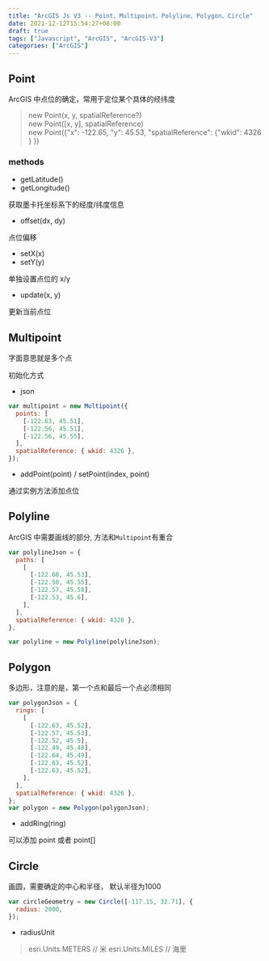 ```yaml
---
title: "ArcGIS Js V3 -- Point、Multipoint、Polyline、Polygon、Circle"
date: 2021-12-12T15:54:27+08:00
draft: true
tags: ["Javascript", "ArcGIS", "ArcGIS-V3"]
categories: ["ArcGIS"]
---
```


## Point

ArcGIS 中点位的确定，常用于定位某个具体的经纬度

> new Point(x, y, spatialReference?) \
> new Point([x, y], spatialReference) \
> new Point({"x": -122.65, "y": 45.53, "spatialReference": {"wkid": 4326 } })

### methods

- getLatitude()
- getLongitude()

获取墨卡托坐标系下的经度/纬度信息

- offset(dx, dy)

点位偏移

- setX(x)
- setY(y)

单独设置点位的 x/y

- update(x, y)

更新当前点位

## Multipoint

字面意思就是多个点

初始化方式

- json

```js
var multipoint = new Multipoint({
  points: [
    [-122.63, 45.51],
    [-122.56, 45.51],
    [-122.56, 45.55],
  ],
  spatialReference: { wkid: 4326 },
});
```

- addPoint(point) / setPoint(index, point)

通过实例方法添加点位

## Polyline

ArcGIS 中需要画线的部分, 方法和`Multipoint`有重合

```js
var polylineJson = {
  paths: [
    [
      [-122.68, 45.53],
      [-122.58, 45.55],
      [-122.57, 45.58],
      [-122.53, 45.6],
    ],
  ],
  spatialReference: { wkid: 4326 },
};

var polyline = new Polyline(polylineJson);
```

## Polygon

多边形，注意的是，第一个点和最后一个点必须相同

```js
var polygonJson = {
  rings: [
    [
      [-122.63, 45.52],
      [-122.57, 45.53],
      [-122.52, 45.5],
      [-122.49, 45.48],
      [-122.64, 45.49],
      [-122.63, 45.52],
      [-122.63, 45.52],
    ],
  ],
  spatialReference: { wkid: 4326 },
};
var polygon = new Polygon(polygonJson);
```

- addRing(ring)

可以添加 point 或者 point[]

## Circle

画圆，需要确定的中心和半径， 默认半径为1000

```js
var circleGeometry = new Circle([-117.15, 32.71], {
  radius: 2000,
});
```

- radiusUnit

> esri.Units.METERS // 米
> esri.Units.MILES // 海里

